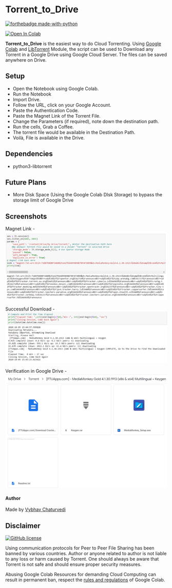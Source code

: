 # Torrent_to_Drive

[![forthebadge made-with-python](http://ForTheBadge.com/images/badges/made-with-python.svg)](https://www.python.org/)

[![Open In Colab](https://colab.research.google.com/assets/colab-badge.svg)](https://colab.research.google.com/drive/1pO6CaIFIdJ_4Rc4X3vpBxQdnXMm0zhJ5#scrollTo=s4TwJU-pVNC9)


**Torrent_to_Drive** is the easiest way to do Cloud Torrenting. Using [Google Colab](https://colab.research.google.com) and [LibTorrent](https://libtorrent.org/python_binding.html) Module, the script can be used to Download any Torrent in a Google Drive using Google Cloud Server. The files can be saved anywhere on Drive.

## Setup 

 - Open the Notebook using Google Colab.
 - Run the Notebook
 - Import Drive.
 - Follow the URL, click on your Google Account.
 - Paste the Authentication Code.
 - Paste the Magnet Link of the Torrent File.
 - Change the Parameters (if required), note down the destination path.
 - Run the cells, Grab a Coffee.
 - The torrent file would be available in the Destination Path.
 - Voilà, File is available in the Drive.

## Dependencies
 - python3-libtorrent

## Future Plans

 - More Disk Space (Using the Google Colab DIsk Storage) to bypass the storage limit of Google Drive
 
## Screenshots

Magnet Link - 
![Pasting the Magnet Link](static/MagnetLink.svg)


Successful Download - 
![Successful Download](static/DownloadSuccess.svg)

Verification in Google Drive -
![](static/Google_Drive.svg)

#### Author
Made by [Vybhav Chaturvedi](https://www.linkedin.com/in/vybhav-chaturvedi-0ba82614a/)

## Disclaimer

[![GitHub license](https://img.shields.io/github/license/vybhav72954/Torrent_to_GoogleDrive?style=plastic)](https://github.com/vybhav72954/Torrent_to_GoogleDrive/blob/master/LICENSE)


Using communication protocols for Peer to Peer File Sharing has been banned by various countries. Author or anyone related to author is not liable to any loss or harm caused by Torrent. One should always be aware that Torrent is not safe and should ensure proper security measures.

Abusing Google Colab Resources for demanding Cloud Computing can result in permanent ban, respect the [rules and regulations](https://research.google.com/colaboratory/faq.html#resource-limits) of Google Colab.